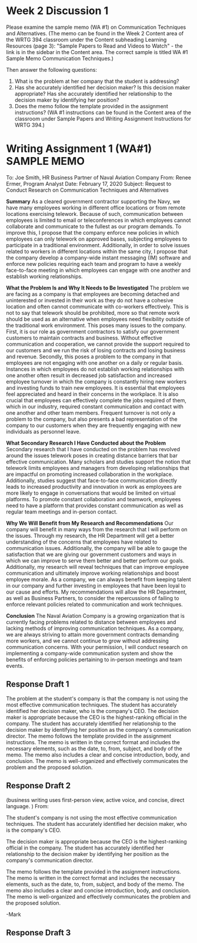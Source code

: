 # Week 2 Discussion 1


Please examine the sample memo (WA #1) on Communication Techniques and Alternatives. (The memo can be found in the Week 2 Content area of the WRTG 394 classroom under the Content subheading Learning Resources (page 3): "Sample Papers to Read and Videos to Watch" - the link is in the sidebar in the Content area. The correct sample is titled WA #1 Sample Memo Communication Techniques.)

Then answer the following questions:

1. What is the problem at her company that the student is addressing?  
2. Has she accurately identified her decision maker? Is this decision maker appropriate? Has she accurately identified her relationship to the decision maker by identifying her position?
3. Does the memo follow the template provided in the assignment instructions? (WA #1 instructions can be found in the Content area of the classroom under Sample Papers and Writing Assignment Instructions for WRTG 394.)

# Writing Assignment 1 (WA#1) SAMPLE MEMO

To: Joe Smith, HR Business Partner of Naval Aviation Company
From: Renee Ermer, Program Analyst
Date: February 17, 2020
Subject: Request to Conduct Research on Communication Techniques and Alternatives

**Summary**
As a cleared government contractor supporting the Navy, we have many employees working in different office locations or from remote locations exercising telework. Because of such, communication between employees is limited to email or teleconferences in which employees cannot collaborate and communicate to the fullest as our program demands. To improve this, I propose that the company enforce new policies in which employees can only telework on approved bases, subjecting employees to participate in a traditional environment. Additionally, in order to solve issues related to workers in different locations within the same city, I propose that the company develop a company-wide instant messaging (IM) software and enforce new policies requiring each team and program to have a weekly face-to-face meeting in which employees can engage with one another and establish working relationships.

**What the Problem Is and Why It Needs to Be Investigated**
The problem we are facing as a company is that employees are becoming detached and uninterested or invested in their work as they do not have a cohesive location and often cannot communicate with co-workers effectively. This is not to say that telework should be prohibited, more so that remote work should be used as an alternative when employees need flexibility outside of the traditional work environment. This poses many issues to the company. First, it is our role as government contractors to satisfy our government customers to maintain contracts and business. Without effective communication and cooperation, we cannot provide the support required to our customers and we run the risk of losing contracts and losing business and revenue.
Secondly, this poses a problem to the company in that employees are not engaging with one another on a daily or regular basis. Instances in which employees do not establish working relationships with one another often result in decreased job satisfaction and increased employee turnover in which the company is constantly hiring new workers and investing funds to train new employees.
It is essential that employees feel appreciated and heard in their concerns in the workplace. It is also crucial that employees can effectively complete the jobs required of them, which in our industry, required constant communication and contact with one another and other team members. Frequent turnover is not only a problem to the company, but also presents a bad representation of the company to our customers when they are frequently engaging with new individuals as personnel leave.

**What Secondary Research I Have Conducted about the Problem**
Secondary research that I have conducted on the problem has revolved around the issues telework poses in creating distance barriers that bar effective communication. Many scholars and studies support the notion that telework limits employees and managers from developing relationships that are impactful on promoting increased collaboration in the workplace.
Additionally, studies suggest that face-to-face communication directly leads to increased
productivity and innovation in work as employees are more likely to engage in conversations that
would be limited on virtual platforms. To promote constant collaboration and teamwork,
employees need to have a platform that provides constant communication as well as regular team
meetings and in-person contact.

**Why We Will Benefit from My Research and Recommendations**
Our company will benefit in many ways from the research that I will perform on the issues.
Through my research, the HR Department will get a better understanding of the concerns that
employees have related to communication issues. Additionally, the company will be able to
gauge the satisfaction that we are giving our government customers and ways in which we can
improve to serve them better and better perform our goals. Additionally, my research will reveal
techniques that can improve employee communication and ultimately improve working
relationships and boost employee morale. As a company, we can always benefit from keeping
talent in our company and further investing in employees that have been loyal to our cause and
efforts. My recommendations will allow the HR Department, as well as Business Partners, to
consider the repercussions of failing to enforce relevant policies related to communication and
work techniques.

**Conclusion**
The Naval Aviation Company is a growing organization that is currently facing problems related
to distance between employees and lacking methods of improving communication techniques.
As a company, we are always striving to attain more government contracts demanding more
workers, and we cannot continue to grow without addressing communication concerns. With
your permission, I will conduct research on implementing a company-wide communication
system and show the benefits of enforcing policies pertaining to in-person meetings and team
events.

## Response Draft 1

The problem at the student's company is that the company is not using the most effective communication techniques. The student has accurately identified her decision maker, who is the company's CEO. The decision maker is appropriate because the CEO is the highest-ranking official in the company. The student has accurately identified her relationship to the decision maker by identifying her position as the company's communication director. The memo follows the template provided in the assignment instructions. The memo is written in the correct format and includes the necessary elements, such as the date, to, from, subject, and body of the memo. The memo also includes a clear and concise introduction, body, and conclusion. The memo is well-organized and effectively communicates the problem and the proposed solution.

## Response Draft 2

(business writing uses first-person view, active voice, and concise, direct language. )
From: 

The student's company is not using the most effective communication techniques. The student has accurately identified her decision maker, who is the company's CEO. 

The decision maker is appropriate because the CEO is the highest-ranking official in the company. The student has accurately identified her relationship to the decision maker by identifying her position as the company's communication director. 

The memo follows the template provided in the assignment instructions. The memo is written in the correct format and includes the necessary elements, such as the date, to, from, subject, and body of the memo. The memo also includes a clear and concise introduction, body, and conclusion. The memo is well-organized and effectively communicates the problem and the proposed solution.

-Mark

## Response Draft 3




